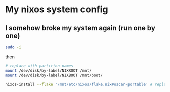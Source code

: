 # My nixos system config

## I somehow broke my system again (run one by one)
```bash
sudo -i
````
then
```bash
# replace with partition names
mount /dev/disk/by-label/NIXROOT /mnt/
mount /dev/disk/by-label/NIXBOOT /mnt/boot/

nixos-install --flake '/mnt/etc/nixos/flake.nix#oscar-portable' # replace with correct host
```
